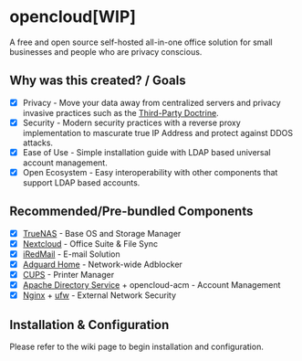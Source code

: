 # opencloud[WIP]
A free and open source self-hosted all-in-one office solution for small businesses and people who are privacy conscious.
## Why was this created? / Goals
- [X] Privacy - Move your data away from centralized servers and privacy invasive practices such as the [Third-Party Doctrine](https://en.wikipedia.org/wiki/Third-party_doctrine).
- [X] Security - Modern security practices with a reverse proxy implementation to mascurate true IP Address and protect against DDOS attacks.
- [X] Ease of Use - Simple installation guide with LDAP based universal account management. 
- [X] Open Ecosystem - Easy interoperability with other components that support LDAP based accounts.

## Recommended/Pre-bundled Components
- [X] [TrueNAS](https://www.truenas.com/) - Base OS and Storage Manager
- [X] [Nextcloud](https://nextcloud.com/) - Office Suite & File Sync
- [X] [iRedMail](https://iredmail.org/) - E-mail Solution
- [X] [Adguard Home](https://adguard.com/en/adguard-home/overview.html) - Network-wide Adblocker
- [X] [CUPS](https://www.cups.org/) - Printer Manager
- [X] [Apache Directory Service](https://directory.apache.org/) + opencloud-acm - Account Management
- [X] [Nginx](https://www.nginx.com/) + [ufw](https://help.ubuntu.com/community/UFW) - External Network Security

## Installation & Configuration
Please refer to the wiki page to begin installation and configuration. 


